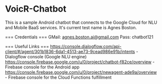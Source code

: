 # VoicR-Chatbot

This is a sample Android chatbot that connects to the Google Cloud for NLU and Mobile BaaS services.
It's current test name is Agnes Boston.

=== Credentials ===
GMail: agnes.boston.ai@gmail.com
Pass: chatbot121

=== Useful Links ===
https://console.dialogflow.com/api-client/#/agent/301b1836-6da1-4513-ae73-9cead986e91b/intents - Dialogflow console (Google NLU engine)
https://console.firebase.google.com/u/0/project/chatbot-f82ce/overview - Firebase console for the Android app
https://console.firebase.google.com/u/0/project/newagent-ade9a/overview - Firebase console for the Cloud Functions fulfillment

